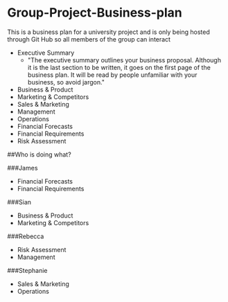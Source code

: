 Group-Project-Business-plan
===========================

This is a business plan for a university project and is only being hosted through Git Hub so all members of the group can interact

-	Executive Summary
	-	"The executive summary outlines your business proposal. Although it is the last section to be written, it goes on the first page of the business plan. It will be read by people unfamiliar with your business, so avoid jargon."
-	Business & Product
-	Marketing & Competitors
-	Sales & Marketing
-	Management
-	Operations
-	Financial Forecasts
-	Financial Requirements
-	Risk Assessment

##Who is doing what?

###James
-	Financial Forecasts
-	Financial Requirements


###Sian
-	Business & Product
-	Marketing & Competitors


###Rebecca
-	Risk Assessment
-	Management


###Stephanie
-	Sales & Marketing
-	Operations
